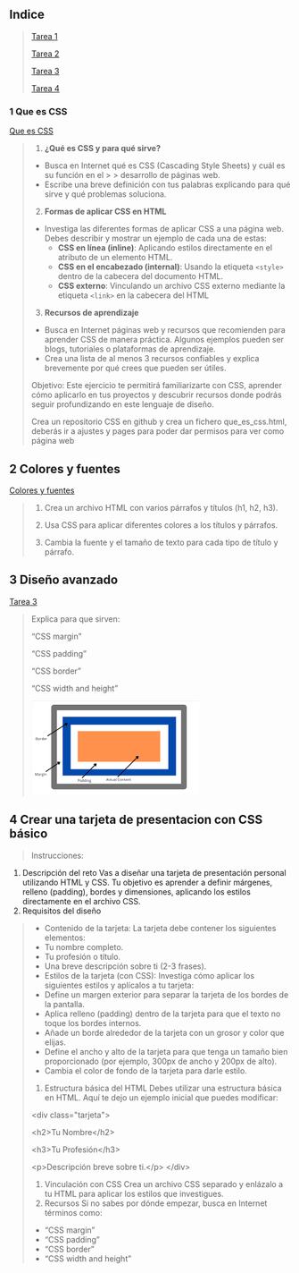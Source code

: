 
## Indice ##

>[Tarea 1](#1-que-es-css)
>
>[Tarea 2](#2-colores-y-fuentes)
>
>[Tarea 3](#3-diseño-avanzado)
>
>[Tarea 4](#4-crear-una-tarjeta-de-presentacion-con-css-básico)

### 1 Que es CSS ###
[Que es CSS](./que_es_css)

>1. **¿Qué es CSS y para qué sirve?**  
>   - Busca en Internet qué es CSS (Cascading Style Sheets) y cuál es su función en el > >    desarrollo de páginas web.  
>   - Escribe una breve definición con tus palabras explicando para qué sirve y qué problemas soluciona.
>
>
>2. **Formas de aplicar CSS en HTML**  
>   - Investiga las diferentes formas de aplicar CSS a una página web. Debes describir y mostrar un ejemplo de cada una de estas:
>     - **CSS en línea (inline)**: Aplicando estilos directamente en el atributo de un elemento HTML.
>     - **CSS en el encabezado (internal)**: Usando la etiqueta `<style>` dentro de la cabecera del documento HTML.
>     - **CSS externo**: Vinculando un archivo CSS externo mediante la etiqueta `<link>` en la cabecera del HTML
>
>3. **Recursos de aprendizaje**  
>   - Busca en Internet páginas web y recursos que recomienden para aprender CSS de manera práctica. Algunos ejemplos pueden ser blogs, tutoriales o plataformas de aprendizaje.  
>   - Crea una lista de al menos 3 recursos confiables y explica brevemente por qué crees que pueden ser útiles.
>
>Objetivo:
>Este ejercicio te permitirá familiarizarte con CSS, aprender cómo aplicarlo en tus proyectos y descubrir recursos donde podrás seguir profundizando en este lenguaje de diseño.
>
>Crea un repositorio CSS en github y crea un fichero que_es_css.html, deberás ir a ajustes y pages para poder dar permisos para ver como página web


## 2 Colores y fuentes ##
[Colores y fuentes](./colores_y_fuentes.html)

>1. Crea un archivo HTML con varios párrafos y títulos (h1, h2, h3).
>
>2. Usa CSS para aplicar diferentes colores a los títulos y párrafos.
>
>3. Cambia la fuente y el tamaño de texto para cada tipo de título y párrafo.

## 3 Diseño avanzado ##
[Tarea 3](./padding.html)

>Explica para que sirven:
>
>“CSS margin”
>
>“CSS padding”
>
>“CSS border”
>
>“CSS width and height”
>
><img src="./padding.png">

## 4 Crear una tarjeta de presentacion con CSS básico ##

>Instrucciones:

1.    Descripción del reto
Vas a diseñar una tarjeta de presentación personal utilizando HTML y CSS. Tu objetivo es aprender a definir márgenes, relleno (padding), bordes y dimensiones, aplicando los estilos directamente en el archivo CSS.
1.    Requisitos del diseño
>    -    Contenido de la tarjeta:
>La tarjeta debe contener los siguientes elementos:
>    -    Tu nombre completo.
>    -    Tu profesión o título.
>    -    Una breve descripción sobre ti (2-3 frases).
>    -    Estilos de la tarjeta (con CSS):
>Investiga cómo aplicar los siguientes estilos y aplícalos a tu tarjeta:
>    -    Define un margen exterior para separar la tarjeta de los bordes de la pantalla.
>    -    Aplica relleno (padding) dentro de la tarjeta para que el texto no toque los bordes internos.
>    -    Añade un borde alrededor de la tarjeta con un grosor y color que elijas.
>    -    Define el ancho y alto de la tarjeta para que tenga un tamaño bien proporcionado (por ejemplo, 300px de ancho y 200px de alto).
>    -    Cambia el color de fondo de la tarjeta para darle estilo.
>
>1.    Estructura básica del HTML
>Debes utilizar una estructura básica en HTML. Aquí te dejo un ejemplo inicial que puedes modificar:
>
>\<div class="tarjeta">
>
>  \<h2>Tu Nombre\</h2>
>
>  \<h3>Tu Profesión\</h3>
>
>  \<p>Descripción breve sobre ti.\</p>
>\</div>
>
>1.    Vinculación con CSS
>Crea un archivo CSS separado y enlázalo a tu HTML para aplicar los estilos que investigues.
>1.    Recursos
>Si no sabes por dónde empezar, busca en Internet términos como:
>    -    “CSS margin”
>    -    “CSS padding”
>    -    “CSS border”
>    -    “CSS width and height”